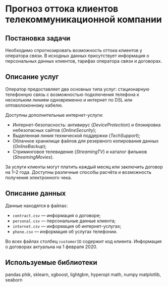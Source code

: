 # Прогноз оттока клиентов телекоммуникационной компании

## Постановка задачи

Необходимо спрогнозировать возможность оттока клиентов у оператора связи. В исходных данных присутствует информация о персональных данных клиентов, тарифах оператора связи и договорах.

## Описание услуг

Оператор предоставляет два основных типа услуг: стационарную телефонную связь с возможностью подключения телефона к нескольким линиям одновременно и интернет по DSL или оптоволоконному кабелю.

Доступны дополнительные интернет-услуги:

- Интернет-безопасность: антивирус (*DeviceProtection*) и блокировка небезопасных сайтов (*OnlineSecurity*);
- Выделенная линия технической поддержки (*TechSupport*);
- Облачное хранилище файлов для резервного копирования данных (*OnlineBackup*);
- Стриминговое телевидение (*StreamingTV*) и каталог фильмов (*StreamingMovies*).

За услуги клиенты могут платить каждый месяц или заключить договор на 1–2 года. Доступны различные способы расчёта и возможность получения электронного чека.

## Описание данных

Данные находятся в файлах:

- `contract.csv` — информация о договоре;
- `personal.csv` — персональные данные клиента;
- `internet.csv` — информация об интернет-услугах;
- `phone.csv` — информация об услугах телефонии.

Во всех файлах столбец `customerID` содержит код клиента.
Информация о договорах актуальна на 1 февраля 2020.

## Используемые библиотеки

pandas
phik, sklearn, xgboost, lightgbm, hyperopt
math, numpy
matplotlib, seaborn
